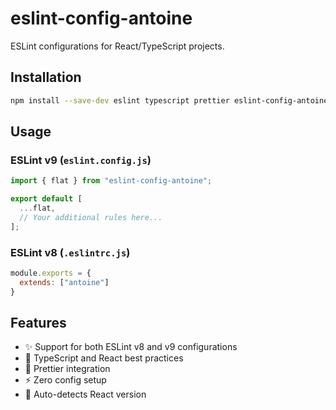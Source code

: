 # eslint-config-antoine

ESLint configurations for React/TypeScript projects.

## Installation

```bash
npm install --save-dev eslint typescript prettier eslint-config-antoine
```

## Usage

### ESLint v9 (`eslint.config.js`)

```js
import { flat } from "eslint-config-antoine";

export default [
  ...flat,
  // Your additional rules here...
];
```

### ESLint v8 (`.eslintrc.js`)

```js
module.exports = {
  extends: ["antoine"]
}
```

## Features

- ✨ Support for both ESLint v8 and v9 configurations
- 🎯 TypeScript and React best practices
- 🎨 Prettier integration
- ⚡️ Zero config setup
- 🔄 Auto-detects React version